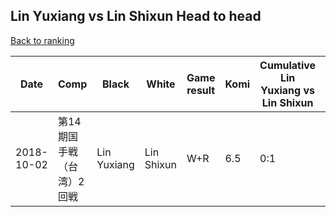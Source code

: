 ## Lin Yuxiang vs Lin Shixun Head to head

[Back to ranking](../../index.md)




| **Date** | **Comp** | **Black** | **White** | **Game result** | **Komi** | **Cumulative Lin Yuxiang vs Lin Shixun** | **Lin Yuxiang streak** | **Lin Shixun streak** | 
| --- | --- | --- | --- | --- | --- | --- | --- | --- |
| 2018-10-02 | 第14期国手戦（台湾）2回戦 | Lin Yuxiang | Lin Shixun | W+R | 6.5 | 0:1 | 0 | 1 |




